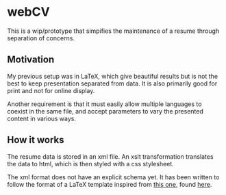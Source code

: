 # webCV

This is a wip/prototype that simpifies the maintenance of a
resume through separation of concerns.

## Motivation

My previous setup was in LaTeX, which give beautiful results but is
not the best to keep presentation separated from data. It is also
primarily good for print and not for online display.

Another requirement is that it must easily allow multiple languages to
coexist in the same file, and accept parameters to vary the presented
content in various ways.

## How it works

The resume data is stored in an xml file. An xslt transformation
translates the data to html, which is then styled with a css
stylesheet.

The xml format does not have an explicit schema yet. It has been
written to follow the format of a LaTeX template inspired from [this
one](http://www.rpi.edu/dept/arc/training/latex/resumes/res2.pdf),
found [here](http://www.rpi.edu/dept/arc/training/latex/resumes/).

